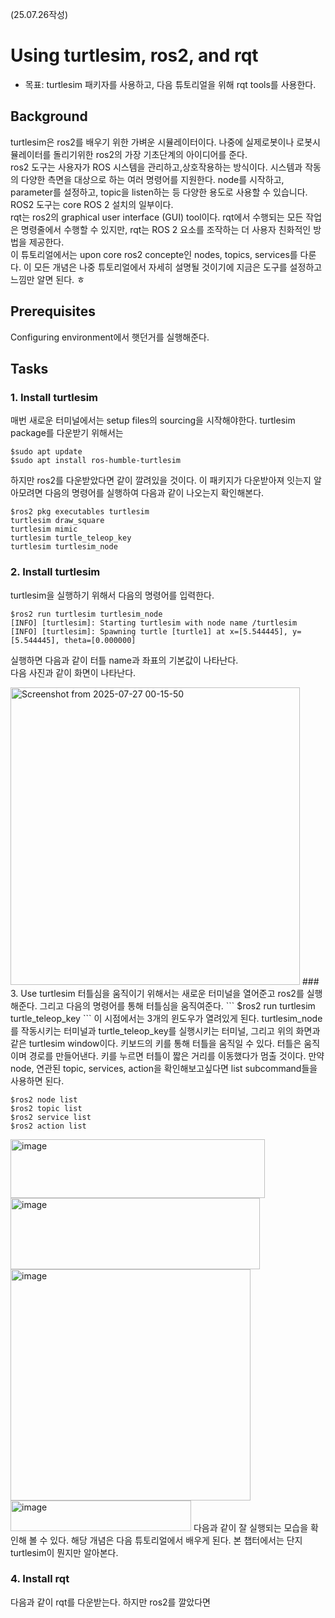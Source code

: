 (25.07.26작성)
# Using turtlesim, ros2, and rqt
* 목표: turtlesim 패키자를 사용하고, 다음 튜토리얼을 위해 rqt tools를 사용한다.

## Background
turtlesim은 ros2를 배우기 위한 가벼운 시뮬레이터이다. 나중에 실제로봇이나 로봇시뮬레이터를 돌리기위한 ros2의 가장 기초단계의 아이디어를 준다.   
ros2 도구는 사용자가 ROS 시스템을 관리하고,상호작용하는 방식이다. 시스템과 작동의 다양한 측면을 대상으로 하는 여러 명령어를 지원한다. node를 시작하고, parameter를 설정하고, topic을 listen하는 등 다양한 용도로 사용할 수 있습니다. ROS2 도구는 core ROS 2 설치의 일부이다.    
rqt는 ros2의 graphical user interface (GUI) tool이다. rqt에서 수행되는 모든 작업은 명령줄에서 수행할 수 있지만, rqt는 ROS 2 요소를 조작하는 더 사용자 친화적인 방법을 제공한다.     
이 튜토리얼에서는 upon core ros2 concepte인 nodes, topics, services를 다룬다. 이 모든 개념은 나중 튜토리얼에서 자세히 설명될 것이기에 지금은 도구를 설정하고 느낌만 알면 된다. ㅎ     
## Prerequisites
Configuring environment에서 햇던거를 실행해준다. 
## Tasks
### 1. Install turtlesim
매번 새로운 터미널에서는 setup files의 sourcing을 시작해야한다. turtlesim package를 다운받기 위해서는   
```
$sudo apt update
$sudo apt install ros-humble-turtlesim
```
하지만 ros2를 다운받았다면 같이 깔려있을 것이다. 이 패키지가 다운받아져 잇는지 알아모려면 다음의 명령어를 실행하여 다음과 같이 나오는지 확인해본다. 
```
$ros2 pkg executables turtlesim
turtlesim draw_square
turtlesim mimic
turtlesim turtle_teleop_key
turtlesim turtlesim_node
```
### 2. Install turtlesim
turtlesim을 실행하기 위해서 다음의 명령어를 입력한다.    
```
$ros2 run turtlesim turtlesim_node
[INFO] [turtlesim]: Starting turtlesim with node name /turtlesim
[INFO] [turtlesim]: Spawning turtle [turtle1] at x=[5.544445], y=[5.544445], theta=[0.000000]
```
실행하면 다음과 같이 터틀 name과 좌표의 기본값이 나타난다.     
다음 사진과 같이 화면이 나타난다.    

<img width="463" height="476" alt="Screenshot from 2025-07-27 00-15-50" src="https://github.com/user-attachments/assets/d439b515-bbcd-41d1-a399-0d8844080352" />    
### 3. Use turtlesim
터틀심을 움직이기 위해서는 새로운 터미널을 열어준고 ros2를 실행해준다. 그리고 다음의 명령어를 통해 터틀심을 움직여준다.      
```
$ros2 run turtlesim turtle_teleop_key
```
이 시점에서는 3개의 윈도우가 열려있게 된다. turtlesim_node를 작동시키는 터미널과 turtle_teleop_key를 실행시키는 터미널, 그리고 위의 화면과 같은  turtlesim window이다.      
키보드의 키를 통해 터틀을 움직일 수 있다. 터틀은 움직이며 경로를 만들어낸다. 키를 누르면 터틀이 짧은 거리를 이동했다가 멈출 것이다.      
만약 node, 연관된 topic, services, action을 확인해보고싶다면 list subcommand들을 사용하면 된다.     

```
$ros2 node list
$ros2 topic list
$ros2 service list
$ros2 action list
```

<img width="407" height="94" alt="image" src="https://github.com/user-attachments/assets/bf6b4a3d-45e2-4478-9664-b7a606aced00" />       
<img width="399" height="114" alt="image" src="https://github.com/user-attachments/assets/9e4659e0-d5a7-41c7-a915-95f3c870647c" />      
<img width="384" height="370" alt="image" src="https://github.com/user-attachments/assets/35d469e4-aba5-4c7b-aca1-e3594625a078" />      
<img width="289" height="49" alt="image" src="https://github.com/user-attachments/assets/2794407e-8ec6-48f7-84ec-3d3a42aff31b" />      
다음과 같이 잘 실행되는 모습을 확인해 볼 수 있다. 해당 개념은 다음 튜토리얼에서 배우게 된다. 본 챕터에서는 단지 turtlesim이 뭔지만 알아본다.      

### 4. Install rqt
다음과 같이 rqt를 다운받는다. 하지만 ros2를 깔았다면 
